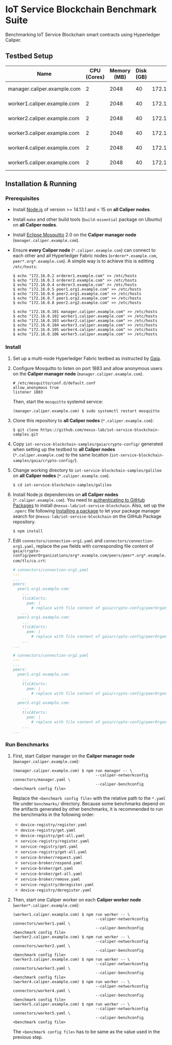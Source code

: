 # IoT Service Blockchain Benchmark Suite

Benchmarking IoT Service Blockchain smart contracts using Hyperledger Caliper.

## Testbed Setup

| Name                        | CPU (Cores) | Memory (MB) | Disk (GB) | IP           | OS             |
| --------------------------- | ----------- | ----------- | --------- | ------------ | -------------- |
| manager.caliper.example.com | 2           | 2048        | 40        | 172.16.0.101 | Ubuntu 20.04.4 |
| worker1.caliper.example.com | 2           | 2048        | 40        | 172.16.0.102 | Ubuntu 20.04.4 |
| worker2.caliper.example.com | 2           | 2048        | 40        | 172.16.0.103 | Ubuntu 20.04.4 |
| worker3.caliper.example.com | 2           | 2048        | 40        | 172.16.0.104 | Ubuntu 20.04.4 |
| worker4.caliper.example.com | 2           | 2048        | 40        | 172.16.0.105 | Ubuntu 20.04.4 |
| worker5.caliper.example.com | 2           | 2048        | 40        | 172.16.0.106 | Ubuntu 20.04.4 |

## Installation & Running

### Prerequisites

- Install [Node.js](https://nodejs.org) of version >= 14.13.1 and < 15 on **all Caliper nodes**.
- Install `make` and other build tools (`build-essential` package on Ubuntu) on **all Caliper
  nodes**.
- Install [Eclipse Mosquitto](http://mosquitto.org/) 2.0 on the **Caliper manager node**
  (`manager.caliper.example.com`).
- Ensure **every Caliper node** (`*.caliper.example.com`) can connect to each other and all
  Hyperledger Fabric nodes (`orderer*.example.com`, `peer*.org*.example.com`).
  A simple way is to achieve this is editting `/etc/hosts`:

  ```
  $ echo "172.16.0.2 orderer1.example.com" >> /etc/hosts
  $ echo "172.16.0.3 orderer2.example.com" >> /etc/hosts
  $ echo "172.16.0.4 orderer3.example.com" >> /etc/hosts
  $ echo "172.16.0.5 peer1.org1.example.com" >> /etc/hosts
  $ echo "172.16.0.6 peer2.org1.example.com" >> /etc/hosts
  $ echo "172.16.0.7 peer1.org2.example.com" >> /etc/hosts
  $ echo "172.16.0.8 peer2.org2.example.com" >> /etc/hosts

  $ echo "172.16.0.101 manager.caliper.example.com" >> /etc/hosts
  $ echo "172.16.0.102 worker1.caliper.example.com" >> /etc/hosts
  $ echo "172.16.0.103 worker2.caliper.example.com" >> /etc/hosts
  $ echo "172.16.0.104 worker3.caliper.example.com" >> /etc/hosts
  $ echo "172.16.0.105 worker4.caliper.example.com" >> /etc/hosts
  $ echo "172.16.0.106 worker5.caliper.example.com" >> /etc/hosts
  ```

### Install

1. Set up a multi-node Hyperledger Fabric testbed as instructed by [Gaia](../gaia/README.md).

1. Configure Mosquitto to listen on port 1883 and allow anonymous users on the **Caliper manager
   node** (`manager.caliper.example.com`).

   ```
   # /etc/mosquitto/conf.d/default.conf
   allow_anonymous true
   listener 1883
   ```

   Then, start the `mosquitto` systemd service:

   ```
   (manager.caliper.example.com) $ sudo systemctl restart mosquitto
   ```

1. Clone this repository to **all Caliper nodes** (`*.caliper.example.com`):

   ```
   $ git clone https://github.com/nexus-lab/iot-service-blockchain-samples.git
   ```

1. Copy `iot-service-blockchain-samples/gaia/crypto-config/` generated when setting up the testbed
   to **all Caliper nodes** (`*.caliper.example.com`) to the same location
   (`iot-service-blockchain-samples/gaia/crypto-config/`).

1. Change working directory to `iot-service-blockchain-samples/galileo` on **all Caliper nodes**
   (`*.caliper.example.com`).

   ```
   $ cd iot-service-blockchain-samples/galileo
   ```

1. Install Node.js dependencies on **all Caliper nodes** (`*.caliper.example.com`).
   You need to [authenticating to GitHub Packages](https://docs.github.com/en/packages/working-with-a-github-packages-registry/working-with-the-npm-registry#authenticating-to-github-packages)
   to install `@nexus-lab/iot-service-blockchain`.
   Also, set up the `.npmrc` file following [Installing a package](https://docs.github.com/en/packages/working-with-a-github-packages-registry/working-with-the-npm-registry#installing-a-package)
   to let your package manager search for `@nexus-lab/iot-service-blockchain` on the GitHub Package
   repository.

   ```
   $ npm install
   ```

1. Edit `connectors/connection-org1.yaml` and `connectors/connection-org1.yaml`, replace
   the `pem` fields with corresponding file content of
   `gaia/crypto-config/peerOrganizations/org*.example.com/peers/peer*.org*.example.com/tls/ca.crt`:

   ```yaml
   # connectors/connection-org1.yaml
   ---
   ...
   peers:
     peer1.org1.example.com:
       ...
       tlsCACerts:
         pem: |
           # replace with file content of gaia/crypto-config/peerOrganizations/org1.example.com/peers/peer1.org1.example.com/tls/ca.crt
       ...
     peer2.org1.example.com:
       ...
       tlsCACerts:
         pem: |
           # replace with file content of gaia/crypto-config/peerOrganizations/org1.example.com/peers/peer2.org1.example.com/tls/ca.crt
       ...
   ...
   ```

   ```yaml
   # connectors/connection-org2.yaml
   ---
   ...
   peers:
     peer1.org2.example.com:
       ...
       tlsCACerts:
         pem: |
           # replace with file content of gaia/crypto-config/peerOrganizations/org2.example.com/peers/peer1.org2.example.com/tls/ca.crt
       ...
     peer2.org2.example.com:
       ...
       tlsCACerts:
         pem: |
           # replace with file content of gaia/crypto-config/peerOrganizations/org2.example.com/peers/peer2.org2.example.com/tls/ca.crt
       ...
   ...
   ```

### Run Benchmarks

1. First, start Caliper manager on the **Caliper manager node** (`manager.caliper.example.com`):

   ```
   (manager.caliper.example.com) $ npm run manager -- \
                                       --caliper-networkconfig connectors/manager.yaml \
                                       --caliper-benchconfig <benchmark config file>
   ```

   Replace the `<benchmark config file>` with the relative path to the `*.yaml` file under
   `benchmarks/` directory.
   Because some benchmarks depend on the artifacts generated by other benchmarks, it is recommended
   to run the benchmarks in the following order:

   - `device-registry/register.yaml`
   - `device-registry/get.yaml`
   - `device-registry/get-all.yaml`
   - `service-registry/register.yaml`
   - `service-registry/get.yaml`
   - `service-registry/get-all.yaml`
   - `service-broker/request.yaml`
   - `service-broker/respond.yaml`
   - `service-broker/get.yaml`
   - `service-broker/get-all.yaml`
   - `service-broker/remove.yaml`
   - `service-registry/deregister.yaml`
   - `device-registry/deregister.yaml`

1. Then, start one Caliper worker on each **Caliper worker node** (`worker*.caliper.example.com`):

   ```
   (worker1.caliper.example.com) $ npm run worker -- \
                                       --caliper-networkconfig connectors/worker1.yaml \
                                       --caliper-benchconfig <benchmark config file>
   (worker2.caliper.example.com) $ npm run worker -- \
                                       --caliper-networkconfig connectors/worker2.yaml \
                                       --caliper-benchconfig <benchmark config file>
   (worker3.caliper.example.com) $ npm run worker -- \
                                       --caliper-networkconfig connectors/worker3.yaml \
                                       --caliper-benchconfig <benchmark config file>
   (worker4.caliper.example.com) $ npm run worker -- \
                                       --caliper-networkconfig connectors/worker4.yaml \
                                       --caliper-benchconfig <benchmark config file>
   (worker5.caliper.example.com) $ npm run worker -- \
                                       --caliper-networkconfig connectors/worker5.yaml \
                                       --caliper-benchconfig <benchmark config file>
   ```

   The `<benchmark config file>` has to be same as the value used in the previous step.
